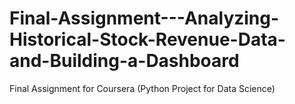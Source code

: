# Final-Assignment---Analyzing-Historical-Stock-Revenue-Data-and-Building-a-Dashboard
Final Assignment for Coursera (Python Project for Data Science)

